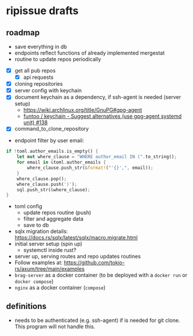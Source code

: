 # ripissue drafts

## roadmap

- save everything in db
- endpoints reflect functions of already implemented mergestat
- routine to update repos periodically
- [x] get all pub repos
  - [x] api requests
- [x] cloning repositories
- [x] server config with keychain
- [x] document keychain as a dependency, if ssh-agent is needed (server setup)
  - https://wiki.archlinux.org/title/GnuPG#gpg-agent
  - [funtoo / keychain - Suggest alternatives (use gpg-agent systemd unit) #138](https://github.com/funtoo/keychain/issues/138)
- [x] command_to_clone_repository

- endpoint filter by user email:

```rs
if !toml.author_emails.is_empty() {
    let mut where_clause = "WHERE author_email IN (".to_string();
    for email in &toml.author_emails {
        where_clause.push_str(&format!("'{}',", email));
    }
    where_clause.pop();
    where_clause.push(')');
    sql.push_str(&where_clause);
}
```

- toml config
  - update repos routine (push)
  - filter and aggregate data
  - save to db
- sqlx migration details: https://docs.rs/sqlx/latest/sqlx/macro.migrate.html
- initial server setup (spin up)
  - systemctl inside rust?
- server up, serving routes and repo updates routines
- Follow examples at: https://github.com/tokio-rs/axum/tree/main/examples
- `brag-server` as a docker container (to be deployed with a `docker run` or `docker compose`)
- `nginx` as a docker container (`compose`)

## definitions

- needs to be authenticated (e.g. ssh-agent) if is needed for git clone. This program will not handle this.


